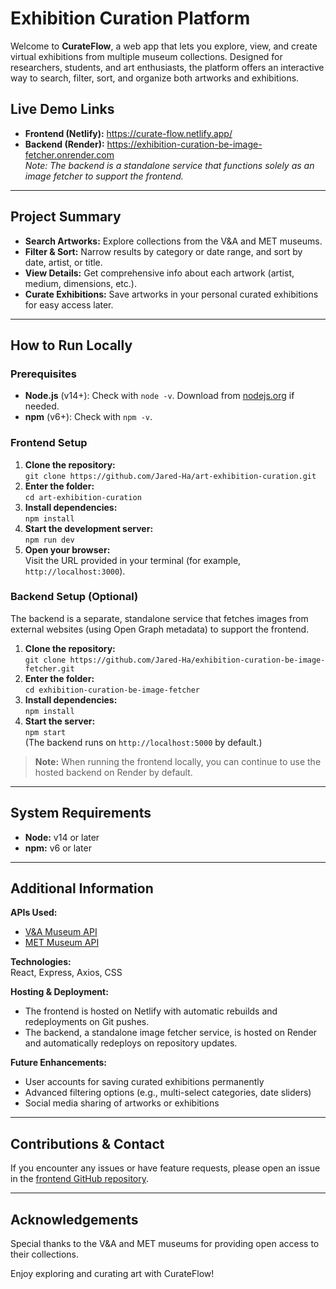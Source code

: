 # Exhibition Curation Platform

Welcome to **CurateFlow**, a web app that lets you explore, view, and create virtual exhibitions from multiple museum collections. Designed for researchers, students, and art enthusiasts, the platform offers an interactive way to search, filter, sort, and organize both artworks and exhibitions.

## Live Demo Links

- **Frontend (Netlify):** https://curate-flow.netlify.app/
- **Backend (Render):** https://exhibition-curation-be-image-fetcher.onrender.com  
  _Note: The backend is a standalone service that functions solely as an image fetcher to support the frontend._

---

## Project Summary

- **Search Artworks:** Explore collections from the V&A and MET museums.
- **Filter & Sort:** Narrow results by category or date range, and sort by date, artist, or title.
- **View Details:** Get comprehensive info about each artwork (artist, medium, dimensions, etc.).
- **Curate Exhibitions:** Save artworks in your personal curated exhibitions for easy access later.

---

## How to Run Locally

### Prerequisites

- **Node.js** (v14+): Check with `node -v`. Download from [nodejs.org](https://nodejs.org/) if needed.
- **npm** (v6+): Check with `npm -v`.

### Frontend Setup

1. **Clone the repository:**  
   `git clone https://github.com/Jared-Ha/art-exhibition-curation.git`
2. **Enter the folder:**  
   `cd art-exhibition-curation`
3. **Install dependencies:**  
   `npm install`
4. **Start the development server:**  
   `npm run dev`
5. **Open your browser:**  
   Visit the URL provided in your terminal (for example, `http://localhost:3000`).

### Backend Setup (Optional)

The backend is a separate, standalone service that fetches images from external websites (using Open Graph metadata) to support the frontend.

1. **Clone the repository:**  
   `git clone https://github.com/Jared-Ha/exhibition-curation-be-image-fetcher.git`
2. **Enter the folder:**  
   `cd exhibition-curation-be-image-fetcher`
3. **Install dependencies:**  
   `npm install`
4. **Start the server:**  
   `npm start`  
   (The backend runs on `http://localhost:5000` by default.)

> **Note:** When running the frontend locally, you can continue to use the hosted backend on Render by default.

---

## System Requirements

- **Node:** v14 or later
- **npm:** v6 or later

---

## Additional Information

**APIs Used:**

- [V&A Museum API](https://api.vam.ac.uk/)
- [MET Museum API](https://metmuseum.github.io/)

**Technologies:**  
React, Express, Axios, CSS

**Hosting & Deployment:**

- The frontend is hosted on Netlify with automatic rebuilds and redeployments on Git pushes.
- The backend, a standalone image fetcher service, is hosted on Render and automatically redeploys on repository updates.

**Future Enhancements:**

- User accounts for saving curated exhibitions permanently
- Advanced filtering options (e.g., multi-select categories, date sliders)
- Social media sharing of artworks or exhibitions

---

## Contributions & Contact

If you encounter any issues or have feature requests, please open an issue in the [frontend GitHub repository](https://github.com/Jared-Ha/art-exhibition-curation/issues).

---

## Acknowledgements

Special thanks to the V&A and MET museums for providing open access to their collections.

Enjoy exploring and curating art with CurateFlow!
